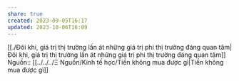 ```yaml
---
share: true
created: 2023-09-05T16:17
updated: 2023-10-06T16:09
---
```

[[./Đôi khi, giá trị thị trường lấn át những giá trị phi thị trường đáng quan tâm|Đôi khi, giá trị thị trường lấn át những giá trị phi thị trường đáng quan tâm]]
Nguồn:: [[../../../Ξ Nguồn/Kinh tế học/Tiền không mua được gì|Tiền không mua được gì]]
